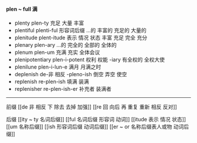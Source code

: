 #### plen ~ full 满

- plenty plen-ty 充足 大量 丰富
- plentiful plenti-ful 形容词后缀 ...的 丰富的 充足的 大量的
- plenitude plent-itude  表示 情况 状态 丰富 充足 完全 充分
- plenary plen-ary  ...的  完全的  全部的 全体的
- plenum plen-um 充满  充实  全体会议
- plenipotentiary plen-i-potent 权利 权能 -iary  有全权的   全权大使
- plenilune plen-i-lun-e 满月 月满之时
- deplenish de-非 相反 -pleno-ish 倒空 弄空 使空
- replenish re-plen-ish 填满 装满
- replenisher re-plen-ish-er 补充者  装满者

---
前缀
[[de   非 相反 下 除去 去掉 加强]]
[[re  回 向后  再 重复 重新 相反 反对]]

后缀
[[ity  ~ ty 名词后缀]]
[[ful  名词后缀  形容词  动词]]
[[itude  表示 情况 状态]]
[[um 名称后缀]]
[[ish 形容词后缀  动词后缀]]
[[er  ~ or 名称后缀表人或物 动词后缀]]